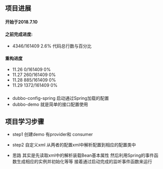 
## 项目进展
#### 开始于2018.7.10
#### 之前完成进度:
- 4346/161409  2.6%  代码总行数与百分比
#### 重构进度
- 11.26  0/161409 0%
- 11.27  260/161409 0%
- 11.28  885/161409 0%
- 11.29  1372/161409 0%
### 
- dubbo-config-spring 启动通过Spring加载的配置
- dubbo-demo 就是简单的接口配置使用


## 项目学习步骤
- step1 创建demo 有provider和 consumer
- step2 自定义xml 从两者的配置xml中解析配置到相应的配置类中

- 思路 其实是先读取xml中的解析装载Bean基本属性 然后利用Spring的事件函数生成相应的实例并初始化等等 接着通过启动完成的监听事件函数来运行